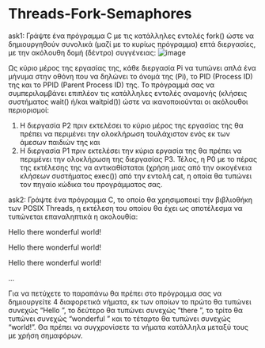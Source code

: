 # Threads-Fork-Semaphores
ask1:
Γράψτε ένα πρόγραμμα C με τις κατάλληλες εντολές fork() ώστε να δημιουργηθούν συνολικά (μαζί με το
κυρίως πρόγραμμα) επτά διεργασίες, με την ακόλουθη δομή (δέντρο) συγγένειας:
![image](https://user-images.githubusercontent.com/98179885/210116201-3e992f1e-0366-4b50-a2e3-1db42f7669d8.png)

Ως κύριο μέρος της εργασίας της, κάθε διεργασία Pi να τυπώνει απλά ένα μήνυμα στην οθόνη που να
δηλώνει το όνομά της (Pi), το PID (Process ID) της και το PPID (Parent Process ID) της. Το πρόγραμμά σας
να συμπεριλαμβάνει επιπλέον τις κατάλληλες εντολές αναμονής (κλήσεις συστήματος wait() ή/και
waitpid()) ώστε να ικανοποιούνται οι ακόλουθοι περιορισμοί:
1. Η διεργασία P2 πριν εκτελέσει το κύριο μέρος της εργασίας της θα πρέπει να περιμένει την
ολοκλήρωση τουλάχιστον ενός εκ των άμεσων παιδιών της και
2. Η διεργασία P1 πριν εκτελέσει την κύρια εργασία της θα πρέπει να περιμένει την ολοκλήρωση
της διεργασίας P3.
Τέλος, η P0 με το πέρας της εκτέλεσης της να αντικαθίσταται (χρήση μιας από την οικογένεια κλήσεων
συστήματος exec()) από την εντολή cat, η οποία θα τυπώνει τον πηγαίο κώδικα του προγράμματος σας.


ask2:
Γράψτε ένα πρόγραμμα C, το οποίο θα χρησιμοποιεί την βιβλιοθήκη των POSIX Threads, η εκτέλεση του
οποίου θα έχει ως αποτέλεσμα να τυπώνεται επαναληπτικά η ακολουθία:

Hello there wonderful world!

Hello there wonderful world!

Hello there wonderful world!

…


Για να πετύχετε το παραπάνω θα πρέπει στο πρόγραμμα σας να δημιουργείτε 4 διαφορετικά νήματα, εκ
των οποίων το πρώτο θα τυπώνει συνεχώς “Hello ”, το δεύτερο θα τυπώνει συνεχώς “there ”, το τρίτο
θα τυπώνει συνεχώς “wonderful ” και το τέταρτο θα τυπώνει συνεχώς “world!”. Θα πρέπει να
συγχρονίσετε τα νήματα κατάλληλα μεταξύ τους με χρήση σημαφόρων.
